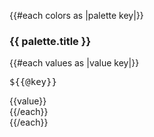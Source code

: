 {{#each colors as |palette key|}}

<div class="color-palette">
	<h3>{{ palette.title }}</h3>
	<div class="colors">
		{{#each values as |value key|}}
			<div class="color" style="color: {{ value }};">
				<div class="color-values">
					<pre>${{@key}}</pre>
					<div>{{value}}</div>
				</div>
			</div>
		{{/each}}
	</div>
</div>
{{/each}}
